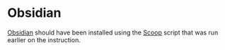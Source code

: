 # Obsidian
[Obsidian](https://scoop.sh/#/apps?q=obsidian&s=0&d=1&o=true) should have been installed using the [Scoop](https://scoop.sh/) script that was run earlier on the instruction.
